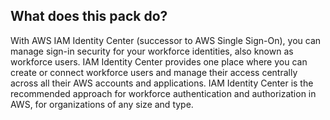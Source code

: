 ## What does this pack do?

With AWS IAM Identity Center (successor to AWS Single Sign-On), you can manage sign-in security for your workforce identities, also known as workforce users. IAM Identity Center provides one place where you can create or connect workforce users and manage their access centrally across all their AWS accounts and applications. IAM Identity Center is the recommended approach for workforce authentication and authorization in AWS, for organizations of any size and type.
